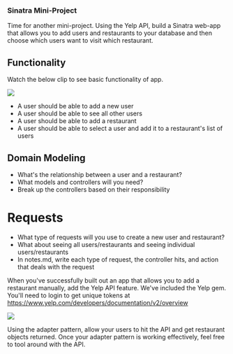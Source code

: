 ### Sinatra Mini-Project

Time for another mini-project. Using the Yelp API, build a Sinatra web-app that allows you to add users and restaurants to your database and then choose which users want to visit which restaurant.

## Functionality
Watch the below clip to see basic functionality of app.

<img src="/gifs/BasicSinatraApp.gif">

+ A user should be able to add a new user
+ A user should be able to see all other users
+ A user should be able to add a restaurant
+ A user should be able to select a user and add it to a restaurant's list of users

## Domain Modeling
- What's the relationship between a user and a restaurant?
- What models and controllers will you need?
- Break up the controllers based on their responsibility

# Requests
- What type of requests will you use to create a new user and restaurant?
- What about seeing all users/restaurants and seeing individual users/restaurants
- In notes.md, write each type of request, the controller hits, and action that deals with the request

When you've successfully built out an app that allows you to add a restaurant manually, add the Yelp API feature. We've included the Yelp gem. You'll need to login to get unique tokens at https://www.yelp.com/developers/documentation/v2/overview

<img src="/gifs/BasicSinatraAppwithAdapterPattern.gif">

Using the adapter pattern, allow your users to hit the API and get restaurant objects returned. Once your adapter pattern is working effectively, feel free to tool around with the API.
